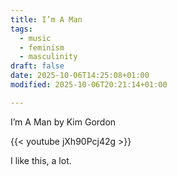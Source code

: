 ```yaml
---
title: I’m A Man
tags:
  - music
  - feminism
  - masculinity
draft: false
date: 2025-10-06T14:25:08+01:00
modified: 2025-10-06T20:21:14+01:00

---
```

I’m A Man by Kim Gordon

{{< youtube jXh90Pcj42g >}}

I like this, a lot.